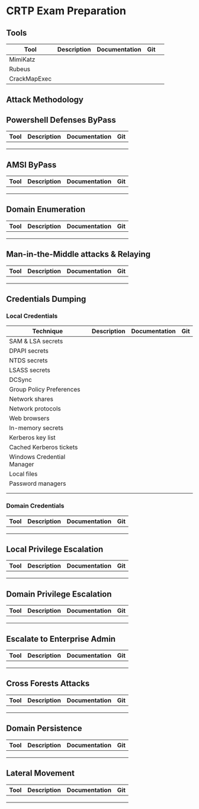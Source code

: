 # CRTP Exam Preparation


## Tools

|  Tool | Description  | Documentation  | Git  |   |
|---|---|---|---|---|
| MimiKatz  |   |   |   |   |
| Rubeus |   |   |   |   |
| CrackMapExec  |   |   |   |   |



## Attack Methodology


## Powershell Defenses ByPass
| Tool  | Description  | Documentation  |  Git |
|---|---|---|---|
|   |   |   |   |
|   |   |   |   |
|   |   |   |   |


## AMSI ByPass

| Tool  | Description  | Documentation  |  Git |
|---|---|---|---|
|   |   |   |   |
|   |   |   |   |
|   |   |   |   |
## Domain Enumeration

| Tool  | Description  | Documentation  |  Git |
|---|---|---|---|
|   |   |   |   |
|   |   |   |   |
|   |   |   |   |

## Man-in-the-Middle attacks & Relaying
| Tool  | Description  | Documentation  |  Git |
|---|---|---|---|
|   |   |   |   |
|   |   |   |   |
|   |   |   |   |
## Credentials Dumping

### Local Credentials

| Technique  | Description  | Documentation  |  Git |
|---|---|---|---|
| SAM & LSA secrets  |   |   |   |
| DPAPI secrets  |   |   |   |
| NTDS secrets  |   |   |   |
| LSASS secrets  |   |   |   |
| DCSync  |   |   |   |
| Group Policy Preferences  |   |   |   |
| Network shares  |   |   |   |
| Network protocols  |   |   |   |
| Web browsers  |   |   |   |
| In-memory secrets  |   |   |   |
| Kerberos key list  |   |   |   |
| Cached Kerberos tickets  |   |   |   |
| Windows Credential Manager  |   |   |   |
| Local files  |   |   |   |
| Password managers  |   |   |   |
|   |   |   |   |
|   |   |   |   |


### Domain Credentials
| Tool  | Description  | Documentation  |  Git |
|---|---|---|---|
|   |   |   |   |
|   |   |   |   |
|   |   |   |   |

## Local Privilege Escalation
| Tool  | Description  | Documentation  |  Git |
|---|---|---|---|
|   |   |   |   |
|   |   |   |   |
|   |   |   |   |

## Domain Privilege Escalation
| Tool  | Description  | Documentation  |  Git |
|---|---|---|---|
|   |   |   |   |
|   |   |   |   |
|   |   |   |   |

## Escalate to Enterprise Admin
| Tool  | Description  | Documentation  |  Git |
|---|---|---|---|
|   |   |   |   |
|   |   |   |   |
|   |   |   |   |

## Cross Forests Attacks
| Tool  | Description  | Documentation  |  Git |
|---|---|---|---|
|   |   |   |   |
|   |   |   |   |
|   |   |   |   |

## Domain Persistence
| Tool  | Description  | Documentation  |  Git |
|---|---|---|---|
|   |   |   |   |
|   |   |   |   |
|   |   |   |   |

## Lateral Movement
| Tool  | Description  | Documentation  |  Git |
|---|---|---|---|
|   |   |   |   |
|   |   |   |   |
|   |   |   |   |
